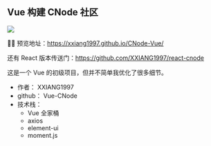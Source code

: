 ## Vue 构建 CNode 社区

![](https://travis-ci.com/XXIANG1997/CNode-Vue.svg?branch=master)

🚀🚀 预览地址：https://xxiang1997.github.io/CNode-Vue/

还有 React 版本传送门：https://github.com/XXIANG1997/react-cnode

这是一个 Vue 的初级项目，但并不简单我优化了很多细节。

-   作者： XXIANG1997
-   github： Vue-CNode
-   技术栈：
    -   Vue 全家桶
    -   axios
    -   element-ui
    -   moment.js
